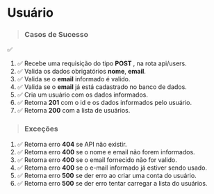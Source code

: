 # Usuário
> ### Casos de Sucesso 
✅
 
1. ✅ Recebe uma requisição do tipo <b> **POST** </b>, na rota api/users.
2. ✅ Valida os dados obrigatórios **nome**, **email**.
3. ✅ Valida se o **email** informado é valido.
4. ✅ Valida se o **email** já está cadastrado no banco de dados.
5. ✅ Cria um usuário com os dados informados.
6. ✅ Retorna **201** com o id e os dados informados pelo usuário.
7. ✅ Retorna **200** com a lista de usuários.

> ### Exceções 

1. ✅ Retorna erro **404** se API não existir.
2. ✅ Retorna erro **400** se o nome e email não forem informados.
3. ✅ Retorna erro **400** se o email fornecido não for valido.
4. ✅ Retorna erro **400** se o e-mail informado já estiver sendo usado.
5. ✅ Retorna erro **500** se der erro ao criar uma conta do usuário.
6. ✅ Retorna erro **500** se der erro tentar carregar a lista do usuários. 
